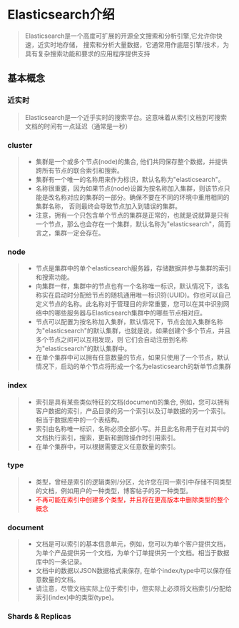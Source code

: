 # Elasticsearch介绍
> Elasticsearch是一个高度可扩展的开源全文搜索和分析引擎,它允许你快速，近实时地存储，
搜索和分析大量数据，它通常用作底层引擎/技术，为具有复杂搜索功能和要求的应用程序提供支持

## 基本概念
### 近实时
> Elasticsearch是一个近乎实时的搜索平台。这意味着从索引文档到可搜索文档的时间有一点延迟（通常是一秒）
### cluster
>* 集群是一个或多个节点(node)的集合, 他们共同保存整个数据，并提供跨所有节点的联合索引和搜索。
>* 集群有一个唯一的名称用来作为标识，默认名称为"elasticsearch"。
>* 名称很重要，因为如果节点(node)设置为按名称加入集群，则该节点只能是改名称对应的集群的一部分。确保不要在不同的环境中重用相同的集群名称，
否则最终会导致节点加入到错误的集群。
>* 注意，拥有一个只包含单个节点的集群是正常的，也就是说就算是只有一个节点，那么也会存在一个集群，默认名称为"elasticsearch"，简而言之，集群一定会存在。
### node
>* 节点是集群中的单个elasticsearch服务器，存储数据并参与集群的索引和搜索功能。
>* 向集群一样，集群中的节点也有一个名称唯一标识，默认情况下，该名称实在启动时分配给节点的随机通用唯一标识符(UUID)。你也可以自己定义节点的名称。此名称对于管理目的非常重要，您可以在其中识别网络中的哪些服务器与Elasticsearch集群中的哪些节点相对应。
>* 节点可以配置为按名称加入集群，默认情况下，节点会加入集群名称为"elasticsearch"的默认集群，也就是说，如果创建个多个节点，并且多个节点之间可以互相发现，则
它们会自动注册到名称为"elasticsearch"的默认集群中。
>* 在单个集群中可以拥有任意数量的节点，如果只使用了一个节点，默认情况下，启动的单个节点将形成一个名为elasticsearch的新单节点集群
### index
>* 索引是具有某些类似特征的文档(document)的集合, 例如，您可以拥有客户数据的索引，产品目录的另一个索引以及订单数据的另一个索引。相当于数据库中的一个表结构。
>* 索引由名称唯一标识，名称必须全部小写。并且此名称用于在对其中的文档执行索引，搜索，更新和删除操作时引用索引。
>* 在单个集群中，可以根据需要定义任意数量的索引。
### type
>* 类型，曾经是索引的逻辑类别/分区，允许您在同一索引中存储不同类型的文档，例如用户的一种类型，博客帖子的另一种类型。
>* <span style="color: red">不再可能在索引中创建多个类型，并且将在更高版本中删除类型的整个概念</span>
### document
>* 文档是可以索引的基本信息单元，例如，您可以为单个客户提供文档，为单个产品提供另一个文档，为单个订单提供另一个文档。相当于数据库中的一条记录。
>* 文档中的数据以JSON数据格式来保存, 在单个index/type中可以保存任意数量的文档。
>* 请注意，尽管文档实际上位于索引中，但实际上必须将文档索引/分配给索引(index)中的类型(type)。
### Shards & Replicas
